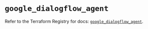 # `google_dialogflow_agent`

Refer to the Terraform Registry for docs: [`google_dialogflow_agent`](https://registry.terraform.io/providers/hashicorp/google-beta/5.37.0/docs/resources/google_dialogflow_agent).
